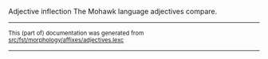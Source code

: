 Adjective inflection
The Mohawk language adjectives compare.

* * *

<small>This (part of) documentation was generated from [src/fst/morphology/affixes/adjectives.lexc](https://github.com/giellalt/lang-moh/blob/main/src/fst/morphology/affixes/adjectives.lexc)</small>

---

